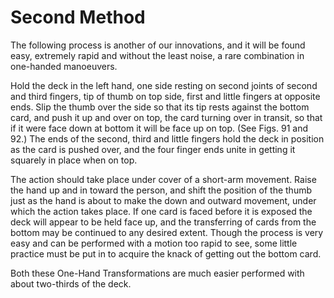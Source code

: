# Second Method

The following process is another of our innovations, and it will be found easy, extremely rapid and without the least noise, a rare combination in one-handed manoeuvers.

Hold the deck in the left hand, one side resting on second joints of second and third fingers, tip of thumb on top side, first and little fingers at opposite ends. Slip the thumb over the side so that its tip rests against the bottom card, and push it up and over on top, the card turning over in transit, so that if it were face down at bottom it will be face up on top. \(See Figs. 91 and 92.\) The ends of the second, third and little fingers hold the deck in position as the card is pushed over, and the four finger ends unite in getting it squarely in place when on top.

The action should take place under cover of a short-arm movement. Raise the hand up and in toward the person, and shift the position of the thumb just as the hand is about to make the down and outward movement, under which the action takes place. If one card is faced before it is exposed the deck will appear to be held face up, and the transferring of cards from the bottom may be continued to any desired extent. Though the process is very easy and can be performed with a motion too rapid to see, some little practice must be put in to acquire the knack of getting out the bottom card.

Both these One-Hand Transformations are much easier performed with about two-thirds of the deck.

